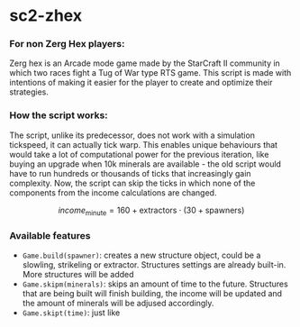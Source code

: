 # sc2-zhex
### **For non Zerg Hex players:**
Zerg hex is an Arcade mode game made by the StarCraft II community in which two races fight a Tug of War type RTS game. This script is made with intentions of making it easier for the player to create and optimize their strategies.
### **How the script works:**
The script, unlike its predecessor, does not work with a simulation tickspeed, it can actually tick warp. This enables unique behaviours that would take a lot of computational power for the previous iteration, like buying an upgrade when 10k minerals are available - the old script would have to run hundreds or thousands of ticks that increasingly gain complexity. Now, the script can skip the ticks in which none of the components from the income calculations are changed.

$$ income_\text{minute} = 160+\text{extractors}\cdot(30+\text{spawners}) $$

### **Available features**
- ```Game.build(spawner)```: creates a new structure object, could be a slowling, strikeling or extractor. Structures settings are already built-in. More structures will be added
- ```Game.skipm(minerals)```: skips an amount of time to the future. Structures that are being built will finish building, the income will be updated and the amount of minerals will be adjused accordingly.
- ```Game.skipt(time)```: just like
